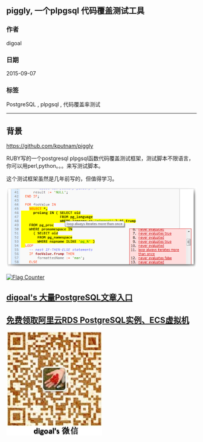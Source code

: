 ## piggly, 一个plpgsql 代码覆盖测试工具  
                                                                                             
### 作者                                                                            
digoal                                                                            
                                                                            
### 日期                                                                             
2015-09-07                                                                  
                                                                              
### 标签                                                                            
PostgreSQL , plpgsql , 代码覆盖率测试         
                                                                                        
----                                                                                        
                                                                                         
## 背景                 
https://github.com/kputnam/piggly  
  
RUBY写的一个postgresql plpgsql函数代码覆盖测试框架，测试脚本不限语言，你可以用perl,python。。。来写测试脚本。  
  
这个测试框架虽然是几年前写的，但值得学习。  
  
![pic](20150907_01_pic_001.png)  
  
<a rel="nofollow" href="http://info.flagcounter.com/h9V1"  ><img src="http://s03.flagcounter.com/count/h9V1/bg_FFFFFF/txt_000000/border_CCCCCC/columns_2/maxflags_12/viewers_0/labels_0/pageviews_0/flags_0/"  alt="Flag Counter"  border="0"  ></a>  
  
  
  
  
  
  
## [digoal's 大量PostgreSQL文章入口](https://github.com/digoal/blog/blob/master/README.md "22709685feb7cab07d30f30387f0a9ae")
  
  
## [免费领取阿里云RDS PostgreSQL实例、ECS虚拟机](https://free.aliyun.com/ "57258f76c37864c6e6d23383d05714ea")
  
  
![digoal's weixin](../pic/digoal_weixin.jpg "f7ad92eeba24523fd47a6e1a0e691b59")
  
